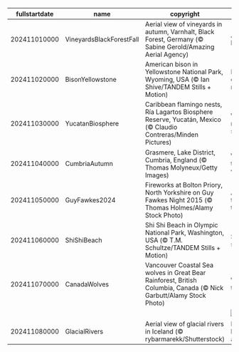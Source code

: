 |fullstartdate|name|copyright|title|image|
|--|--|--|--|--|
202411010000|VineyardsBlackForestFall|Aerial view of vineyards in autumn, Varnhalt, Black Forest, Germany (© Sabine Gerold/Amazing Aerial Agency)|A proud heritage|![](/en-GB/2024/11/202411010000VineyardsBlackForestFall.jpg)|
202411020000|BisonYellowstone|American bison in Yellowstone National Park, Wyoming, USA (© Ian Shive/TANDEM Stills + Motion)|From near extinction to national icon|![](/en-GB/2024/11/202411020000BisonYellowstone.jpg)|
202411030000|YucatanBiosphere|Caribbean flamingo nests, Ría Lagartos Biosphere Reserve, Yucatán, Mexico (© Claudio Contreras/Minden Pictures)|Where nature meets sustainability|![](/en-GB/2024/11/202411030000YucatanBiosphere.jpg)|
202411040000|CumbriaAutumn|Grasmere, Lake District, Cumbria, England (© Thomas Molyneux/Getty Images)|Worth a thousand words|![](/en-GB/2024/11/202411040000CumbriaAutumn.jpg)|
202411050000|GuyFawkes2024|Fireworks at Bolton Priory, North Yorkshire on Guy Fawkes Night 2015 (© Thomas Holmes/Alamy Stock Photo)|A tale of treason and tradition|![](/en-GB/2024/11/202411050000GuyFawkes2024.jpg)|
202411060000|ShiShiBeach|Shi Shi Beach in Olympic National Park, Washington, USA (© T.M. Schultze/TANDEM Stills + Motion)|Shades of sunset|![](/en-GB/2024/11/202411060000ShiShiBeach.jpg)|
202411070000|CanadaWolves|Vancouver Coastal Sea wolves in Great Bear Rainforest, British Columbia, Canada (© Nick Garbutt/Alamy Stock Photo)|Wolves in the wild|![](/en-GB/2024/11/202411070000CanadaWolves.jpg)|
||||![](/en-GB/2024/11/.jpg)|
202411080000|GlacialRivers|Aerial view of glacial rivers in Iceland (© rybarmarekk/Shutterstock)|From the land of fire and ice|![](/en-GB/2024/11/202411080000GlacialRivers.jpg)|
